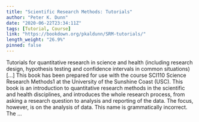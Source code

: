 ```yaml
---
title: "Scientific Research Methods: Tutorials"
author: "Peter K. Dunn"
date: "2020-06-22T23:34:11Z"
tags: [Tutorial, Course]
link: "https://bookdown.org/pkaldunn/SRM-tutorials/"
length_weight: "26.9%"
pinned: false
---
```


Tutorials for quantitative research in science and health (including research design, hypothesis testing and confidence intervals in common situations) [...] This book has been prepared for use with the course
SCI110 Science Research Methods1
at the
University of the Sunshine Coast (USC).
This book is an introduction to quantitative research methods in the scientific and health disciplines,
and introduces the whole research process,
from asking a research question to analysis and reporting of the data.
The focus, however, is on the analysis of data. This name is grammatically incorrect. The ...
